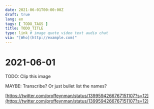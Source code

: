 ```yaml
---
date: 2021-06-01T00:00:00Z
draft: true
lang: en
tags: [ TODO_TAGS ]
title: TODO_TITLE
type: link # image quote video text audio chat
via: "[Who](http://example.com)"
---
```



# 2021-06-01

TODO: Clip this image

MAYBE: Transcribe? Or just bullet list the names?

[https://twitter.com/proffeynman/status/1399594266767151107?s=12](https://twitter.com/proffeynman/status/1399594266767151107?s=12)

